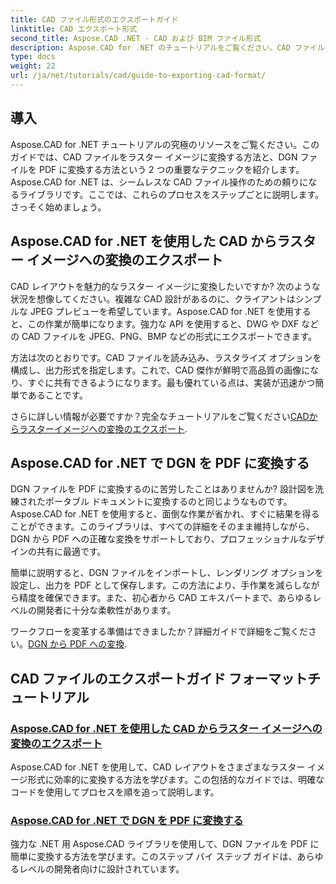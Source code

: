 ```yaml
---
title: CAD ファイル形式のエクスポートガイド
linktitle: CAD エクスポート形式
second_title: Aspose.CAD .NET - CAD および BIM ファイル形式
description: Aspose.CAD for .NET のチュートリアルをご覧ください。CAD ファイルのエクスポート、CAD からラスター イメージへの変換、DGN から PDF への変換を簡単にマスターできます。
type: docs
weight: 22
url: /ja/net/tutorials/cad/guide-to-exporting-cad-format/
---
```

## 導入

Aspose.CAD for .NET チュートリアルの究極のリソースをご覧ください。このガイドでは、CAD ファイルをラスター イメージに変換する方法と、DGN ファイルを PDF に変換する方法という 2 つの重要なテクニックを紹介します。Aspose.CAD for .NET は、シームレスな CAD ファイル操作のための頼りになるライブラリです。ここでは、これらのプロセスをステップごとに説明します。さっそく始めましょう。

## Aspose.CAD for .NET を使用した CAD からラスター イメージへの変換のエクスポート  
CAD レイアウトを魅力的なラスター イメージに変換したいですか? 次のような状況を想像してください。複雑な CAD 設計があるのに、クライアントはシンプルな JPEG プレビューを希望しています。Aspose.CAD for .NET を使用すると、この作業が簡単になります。強力な API を使用すると、DWG や DXF などの CAD ファイルを JPEG、PNG、BMP などの形式にエクスポートできます。  

方法は次のとおりです。CAD ファイルを読み込み、ラスタライズ オプションを構成し、出力形式を指定します。これで、CAD 傑作が鮮明で高品質の画像になり、すぐに共有できるようになります。最も優れている点は、実装が迅速かつ簡単であることです。  

さらに詳しい情報が必要ですか？完全なチュートリアルをご覧ください[CADからラスターイメージへの変換のエクスポート](./export-cad-to-raster-image-conversion/).  

## Aspose.CAD for .NET で DGN を PDF に変換する  
DGN ファイルを PDF に変換するのに苦労したことはありませんか? 設計図を洗練されたポータブル ドキュメントに変換するのと同じようなものです。Aspose.CAD for .NET を使用すると、面倒な作業が省かれ、すぐに結果を得ることができます。このライブラリは、すべての詳細をそのまま維持しながら、DGN から PDF への正確な変換をサポートしており、プロフェッショナルなデザインの共有に最適です。  

簡単に説明すると、DGN ファイルをインポートし、レンダリング オプションを設定し、出力を PDF として保存します。この方法により、手作業を減らしながら精度を確保できます。また、初心者から CAD エキスパートまで、あらゆるレベルの開発者に十分な柔軟性があります。  

ワークフローを変革する準備はできましたか？詳細ガイドで詳細をご覧ください。[DGN から PDF への変換](./convert-dgn-to-pdf/).  

## CAD ファイルのエクスポートガイド フォーマットチュートリアル
### [Aspose.CAD for .NET を使用した CAD からラスター イメージへの変換のエクスポート](./export-cad-to-raster-image-conversion/)
Aspose.CAD for .NET を使用して、CAD レイアウトをさまざまなラスター イメージ形式に効率的に変換する方法を学びます。この包括的なガイドでは、明確なコードを使用してプロセスを順を追って説明します。
### [Aspose.CAD for .NET で DGN を PDF に変換する](./convert-dgn-to-pdf/)
強力な .NET 用 Aspose.CAD ライブラリを使用して、DGN ファイルを PDF に簡単に変換する方法を学びます。このステップ バイ ステップ ガイドは、あらゆるレベルの開発者向けに設計されています。